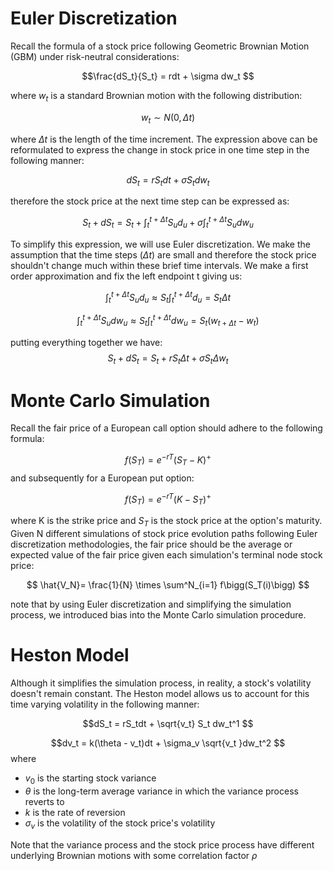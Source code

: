 # Euler Discretization

Recall the formula of a stock price following Geometric Brownian Motion (GBM) under risk-neutral considerations:

$$\frac{dS_t}{S_t} = rdt + \sigma dw_t $$

where $w_t$ is a standard Brownian motion with the following distribution:

$$w_t \sim N(0, \Delta t) $$

where $\Delta t$ is the length of the time increment. The expression above can be reformulated to express the change in stock price in one time step in the following manner:

$$dS_t = rS_tdt + \sigma S_tdw_t $$

therefore the stock price at the next time step can be expressed as:

$$S_t + dS_t =  S_t + \int_{t}^{t + \Delta t}{S_ud_u} + \sigma \int_{t}^{t + \Delta t}{S_udw_u} $$

To simplify this expression, we will use Euler discretization. We make the assumption that the time steps ($\Delta t$) are small and therefore the stock price shouldn't change much within these brief time intervals. We make a first order approximation and fix the left endpoint t giving us:

$$\int_{t}^{t + \Delta t}{S_ud_u} \approx S_t \int_{t}^{t + \Delta t}{d_u} = S_t \Delta t$$

$$\int_{t}^{t + \Delta t}{S_udw_u} \approx S_t \int_{t}^{t + \Delta t}{dw_u} = S_t(w_{t+\Delta t} -w_t)$$

putting everything together we have:
$$S_t + dS_t = S_t + rS_t\Delta t + \sigma S_t \Delta w_t $$

# Monte Carlo Simulation

Recall the fair price of a European call option should adhere to the following formula:

$$f(S_T) = e^{-r T} (S_T - K)^+$$
and subsequently for a European put option:

$$f(S_T) = e^{-r T} (K - S_T)^+$$

where K is the strike price and $S_T$ is the stock price at the option's maturity. Given N different simulations of stock price evolution paths following Euler discretization methodologies, the fair price should be the average or expected value of the fair price given each simulation's terminal node stock price:

$$ \hat{V_N}= \frac{1}{N} \times \sum^N_{i=1} f\bigg(S_T(i)\bigg)  $$

note that by using Euler discretization and simplifying the simulation process, we introduced bias into the Monte Carlo simulation procedure. 

# Heston Model

Although it simplifies the simulation process, in reality, a stock's volatility doesn't remain constant. The Heston model allows us to account for this time varying volatility in the following manner:

$$dS_t = rS_tdt + \sqrt{v_t} S_t dw_t^1 $$

$$dv_t = k(\theta - v_t)dt + \sigma_v \sqrt{v_t }dw_t^2 $$
where 

- $v_0$ is the starting stock variance
- $\theta$ is the long-term average variance in which the variance process reverts to
- $k$ is the rate of reversion
- $\sigma_v$ is the volatility of the stock price's volatility

Note that the variance process and the stock price process have different underlying Brownian motions with some correlation factor $\rho$
